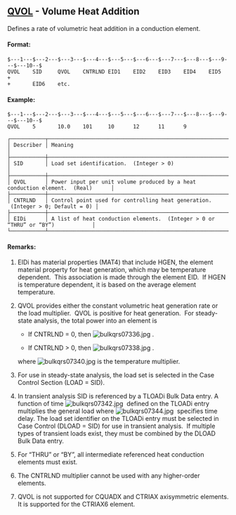 ## [QVOL](https://help.hexagonmi.com/bundle/MSC_Nastran_2022.4/page/Nastran_Combined_Book/qrg/bulkqrs/TOC.QVOL.xhtml) - Volume Heat Addition

Defines a rate of volumetric heat addition in a conduction element.

#### Format:

```nastran
$---1---$---2---$---3---$---4---$---5---$---6---$---7---$---8---$---9---$---10--$
QVOL    SID     QVOL    CNTRLND EID1    EID2    EID3    EID4    EID5    +       
+       EID6    etc.                                                            
```

#### Example:

```nastran
$---1---$---2---$---3---$---4---$---5---$---6---$---7---$---8---$---9---$---10--$
QVOL    5       10.0    101     10      12      11      9                       
```

```text
┌───────────┬─────────────────────────────────────────────────────────────────────────────────┐
│ Describer │ Meaning                                                                         │
├───────────┼─────────────────────────────────────────────────────────────────────────────────┤
│ SID       │ Load set identification.  (Integer > 0)                                         │
├───────────┼─────────────────────────────────────────────────────────────────────────────────┤
│ QVOL      │ Power input per unit volume produced by a heat conduction element.  (Real)      │
├───────────┼─────────────────────────────────────────────────────────────────────────────────┤
│ CNTRLND   │ Control point used for controlling heat generation.  (Integer > 0; Default = 0) │
├───────────┼─────────────────────────────────────────────────────────────────────────────────┤
│ EIDi      │ A list of heat conduction elements.  (Integer > 0 or “THRU” or “BY”)            │
└───────────┴─────────────────────────────────────────────────────────────────────────────────┘
```

#### Remarks:

1. EIDi has material properties (MAT4) that include HGEN, the element material property for heat generation, which may be temperature dependent.  This association is made through the element EID.  If HGEN is temperature dependent, it is based on the average element temperature.
2. QVOL provides either the constant volumetric heat generation rate or the load multiplier.  QVOL is positive for heat generation.  For steady-state analysis, the total power into an element is

     - If CNTRLND = 0, then  ![bulkqrs07336.jpg](https://help-be.hexagonmi.com/bundle/MSC_Nastran_2022.4/page/Nastran_Combined_Book/qrg/bulkqrs/../../../assets/bulkqrs07336.jpg?_LANG=enus) .

     - If CNTRLND > 0, then  ![bulkqrs07338.jpg](https://help-be.hexagonmi.com/bundle/MSC_Nastran_2022.4/page/Nastran_Combined_Book/qrg/bulkqrs/../../../assets/bulkqrs07338.jpg?_LANG=enus) .

     where  ![bulkqrs07340.jpg](https://help-be.hexagonmi.com/bundle/MSC_Nastran_2022.4/page/Nastran_Combined_Book/qrg/bulkqrs/../../../assets/bulkqrs07340.jpg?_LANG=enus)  is the temperature multiplier.

3. For use in steady-state analysis, the load set is selected in the Case Control Section (LOAD = SID).
4. In transient analysis SID is referenced by a TLOADi Bulk Data entry. A function of time  ![bulkqrs07342.jpg](https://help-be.hexagonmi.com/bundle/MSC_Nastran_2022.4/page/Nastran_Combined_Book/qrg/bulkqrs/../../../assets/bulkqrs07342.jpg?_LANG=enus)  defined on the TLOADi entry multiplies the general load where  ![bulkqrs07344.jpg](https://help-be.hexagonmi.com/bundle/MSC_Nastran_2022.4/page/Nastran_Combined_Book/qrg/bulkqrs/../../../assets/bulkqrs07344.jpg?_LANG=enus)  specifies time delay. The load set identifier on the TLOADi entry must be selected in Case Control (DLOAD = SID) for use in transient analysis.  If multiple types of transient loads exist, they must be combined by the DLOAD Bulk Data entry.
5. For “THRU” or “BY”, all intermediate referenced heat conduction elements must exist.
6. The CNTRLND multiplier cannot be used with any higher-order elements.
7. QVOL is not supported for CQUADX and CTRIAX axisymmetric elements. It is supported for the CTRIAX6 element.
